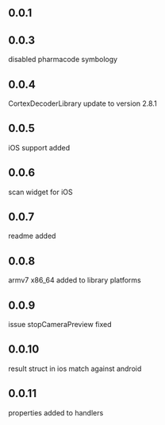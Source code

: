 ## 0.0.1

## 0.0.3

disabled pharmacode symbology

## 0.0.4

CortexDecoderLibrary update to version 2.8.1

## 0.0.5

iOS support added

## 0.0.6

scan widget for iOS

## 0.0.7

readme added

## 0.0.8

armv7 x86_64 added to library platforms

## 0.0.9

issue stopCameraPreview fixed

## 0.0.10

result struct in ios match against android

## 0.0.11

properties added to handlers
